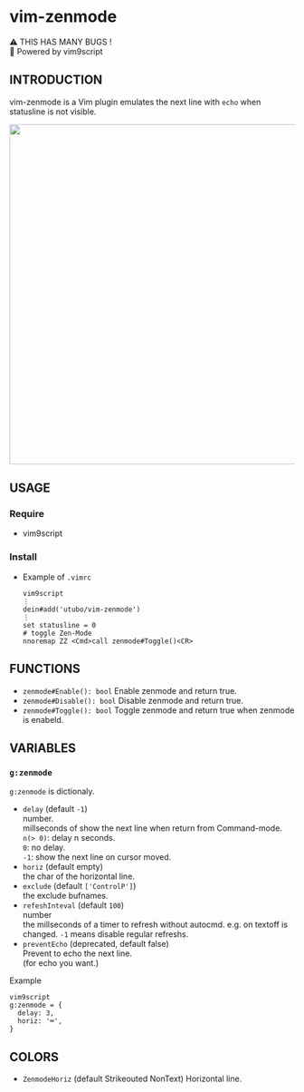 # vim-zenmode

⚠ THIS HAS MANY BUGS !  
📜 Powered by vim9script

## INTRODUCTION
vim-zenmode is a Vim plugin emulates the next line with `echo` when statusline is not visible.

<img width="600" src="https://user-images.githubusercontent.com/6848636/190131844-dd95d5d4-0f18-44c1-a50b-35bddec8e1c6.png">

## USAGE
### Require
- vim9script

### Install
- Example of `.vimrc`
  ```vim
  vim9script
  ⋮
  dein#add('utubo/vim-zenmode')
  ⋮
  set statusline = 0
  # toggle Zen-Mode
  nnoremap ZZ <Cmd>call zenmode#Toggle()<CR>
  ```

## FUNCTIONS
- `zenmode#Enable(): bool`
  Enable zenmode and return true.
- `zenmode#Disable(): bool`
  Disable zenmode and return true.
- `zenmode#Toggle(): bool`
  Toggle zenmode and return true when zenmode is enabeld.

## VARIABLES

### `g:zenmode`
`g:zenmode` is dictionaly.  

- `delay`  (default `-1`)  
  number.  
  millseconds of show the next line when return from Command-mode.  
  `n(> 0)`: delay n seconds.  
  `0`: no delay.  
  `-1`: show the next line on cursor moved.  
- `horiz`  (default empty)  
  the char of the horizontal line.  
- `exclude`  (default `['ControlP']`)  
  the exclude bufnames.
- `refeshInteval`  (default `100`)  
  number  
  the millseconds of a timer to refresh without
  autocmd. e.g. on textoff is changed.
  `-1` means disable regular refreshs.
- `preventEcho`  (deprecated, default false)  
  Prevent to echo the next line.  
  (for echo you want.)

Example
```vim
vim9script
g:zenmode = {
  delay: 3,
  horiz: '═',
}
```

## COLORS
- `ZenmodeHoriz`  (default Strikeouted NonText)
  Horizontal line.

